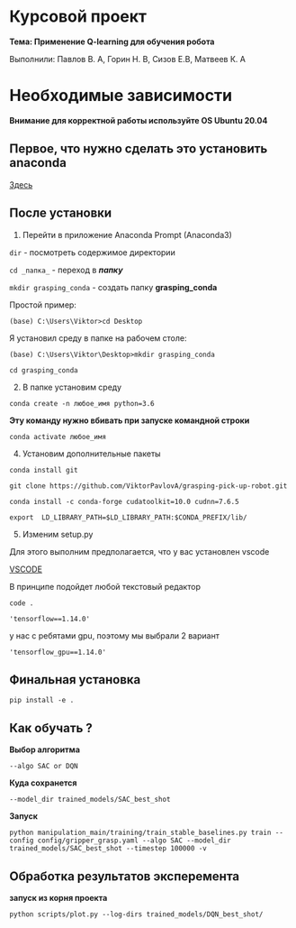 # Курсовой проект 

**Тема: Применение Q-learning для обучения робота**

Выполнили: Павлов В. А, Горин Н. В, Сизов Е.В, Матвеев К. А

# Необходимые зависимости 

**Внимание для корректной работы используйте OS Ubuntu 20.04**


## Первое, что нужно сделать это установить anaconda

[Здесь](https://www.anaconda.com/products/distribution)

## После установки

1. Перейти в приложение  Anaconda Prompt (Anaconda3)

`dir` - посмотреть содержимое директории

`cd _папка_` - переход в **_папку_**

`mkdir grasping_conda` - создать папку **grasping_conda**

Простой пример:

`(base) C:\Users\Viktor>cd Desktop`

Я установил среду в папке на рабочем столе:

`(base) C:\Users\Viktor\Desktop>mkdir grasping_conda`

`cd grasping_conda`

2. В папке установим среду

`conda create -n любое_имя python=3.6`

**Эту команду нужно вбивать при запуске командной строки**

`conda activate любое_имя `


4. Установим дополнительные пакеты

`conda install git`

`git clone https://github.com/ViktorPavlovA/grasping-pick-up-robot.git`

`conda install -c conda-forge cudatoolkit=10.0 cudnn=7.6.5`

`export  LD_LIBRARY_PATH=$LD_LIBRARY_PATH:$CONDA_PREFIX/lib/`

5. Изменим setup.py

Для этого выполним предполагается, что у вас установлен vscode

[VSCODE](https://code.visualstudio.com/download)

В принципе подойдет любой текстовый редактор

`code .`

`'tensorflow==1.14.0'`

у нас с ребятами gpu, поэтому мы выбрали 2 вариант

`'tensorflow_gpu==1.14.0'`

## Финальная установка

`pip install -e .`

## Как обучать ?

**Выбор алгоритма**

`--algo SAC or DQN`   

**Куда сохранется**

`--model_dir trained_models/SAC_best_shot` 

**Запуск**

`python manipulation_main/training/train_stable_baselines.py train --config config/gripper_grasp.yaml --algo SAC --model_dir trained_models/SAC_best_shot --timestep 100000 -v `  

## Обработка результатов эксперемента

**запуск из корня проекта**

`python scripts/plot.py --log-dirs trained_models/DQN_best_shot/`


